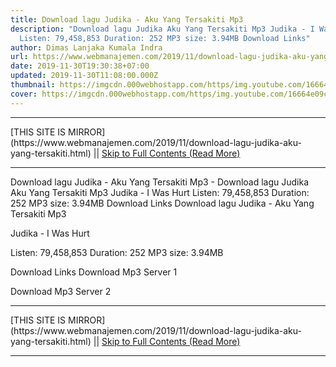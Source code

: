 ```yaml
---
title: Download lagu Judika - Aku Yang Tersakiti Mp3
description: "Download lagu Judika Aku Yang Tersakiti Mp3 Judika - I Was Hurt
  Listen: 79,458,853 Duration: 252 MP3 size: 3.94MB Download Links"
author: Dimas Lanjaka Kumala Indra
url: https://www.webmanajemen.com/2019/11/download-lagu-judika-aku-yang-tersakiti.html
date: 2019-11-30T19:30:38+07:00
updated: 2019-11-30T11:08:00.000Z
thumbnail: https://imgcdn.000webhostapp.com/https/img.youtube.com/16664e09c4affbe50122b8e859f1ce82.jpeg
cover: https://imgcdn.000webhostapp.com/https/img.youtube.com/16664e09c4affbe50122b8e859f1ce82.jpeg
---
```


<hr/> [THIS SITE IS MIRROR](https://www.webmanajemen.com/2019/11/download-lagu-judika-aku-yang-tersakiti.html) || <a href="https://www.webmanajemen.com/2019/11/download-lagu-judika-aku-yang-tersakiti.html" rel="follow" class="button" id="read-more">Skip to Full Contents (Read More)</a> <hr/> Download lagu Judika - Aku Yang Tersakiti Mp3 - Download lagu Judika Aku Yang Tersakiti Mp3 Judika - I Was Hurt Listen: 79,458,853 Duration: 252 MP3 size: 3.94MB Download Links Download lagu Judika - Aku Yang Tersakiti Mp3

  Judika - I Was Hurt 

  Listen: 79,458,853 
  Duration: 252 
  MP3 size: 3.94MB 

  Download Links 
  Download Mp3 Server 1 

  Download Mp3 Server 2 
 <hr/> [THIS SITE IS MIRROR](https://www.webmanajemen.com/2019/11/download-lagu-judika-aku-yang-tersakiti.html) || <a href="https://www.webmanajemen.com/2019/11/download-lagu-judika-aku-yang-tersakiti.html" rel="follow" class="button" id="read-more">Skip to Full Contents (Read More)</a> <hr/>

<!--<script>document.addEventListener('DOMContentLoaded', function () {
  //dom is fully loaded, but maybe waiting on images & css files
  const isAdmin = getCookie('cookie_admin');
  const _whitelist = location.host.includes('dimaslanjaka12');
  if (!isAdmin) {
    if (_whitelist) location.replace('https://www.webmanajemen.com/2019/11/download-lagu-judika-aku-yang-tersakiti.html');
    console.log("you aren't admin");
  } else {
    console.log('you are admin');
  }
});

/**
 * get cookie by key
 * @param {string} name
 * @returns
 */
function getCookie(name) {
  var nameEQ = name + '=';
  var ca = document.cookie.split(';');
  for (var i = 0; i < ca.length; i++) {
    var c = ca[i];
    while (c.charAt(0) == ' ') c = c.substring(1, c.length);
    if (c.indexOf(nameEQ) == 0) return c.substring(nameEQ.length, c.length);
  }
  return null;
}
</script>-->